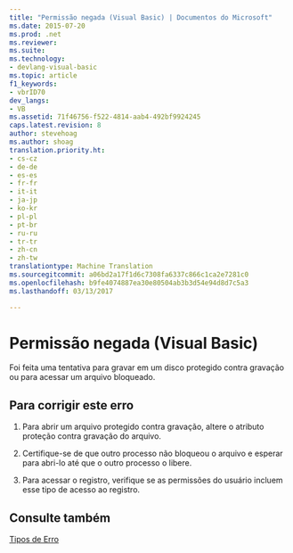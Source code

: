 ```yaml
---
title: "Permissão negada (Visual Basic) | Documentos do Microsoft"
ms.date: 2015-07-20
ms.prod: .net
ms.reviewer: 
ms.suite: 
ms.technology:
- devlang-visual-basic
ms.topic: article
f1_keywords:
- vbrID70
dev_langs:
- VB
ms.assetid: 71f46756-f522-4814-aab4-492bf9924245
caps.latest.revision: 8
author: stevehoag
ms.author: shoag
translation.priority.ht:
- cs-cz
- de-de
- es-es
- fr-fr
- it-it
- ja-jp
- ko-kr
- pl-pl
- pt-br
- ru-ru
- tr-tr
- zh-cn
- zh-tw
translationtype: Machine Translation
ms.sourcegitcommit: a06bd2a17f1d6c7308fa6337c866c1ca2e7281c0
ms.openlocfilehash: b9fe4074887ea30e80504ab3b3d54e94d8d7c5a3
ms.lasthandoff: 03/13/2017

---
```

# <a name="permission-denied-visual-basic"></a>Permissão negada (Visual Basic)
Foi feita uma tentativa para gravar em um disco protegido contra gravação ou para acessar um arquivo bloqueado.  
  
## <a name="to-correct-this-error"></a>Para corrigir este erro  
  
1.  Para abrir um arquivo protegido contra gravação, altere o atributo proteção contra gravação do arquivo.  
  
2.  Certifique-se de que outro processo não bloqueou o arquivo e esperar para abri-lo até que o outro processo o libere.  
  
3.  Para acessar o registro, verifique se as permissões do usuário incluem esse tipo de acesso ao registro.  
  
## <a name="see-also"></a>Consulte também  
 [Tipos de Erro](../../../visual-basic/programming-guide/language-features/error-types.md)
